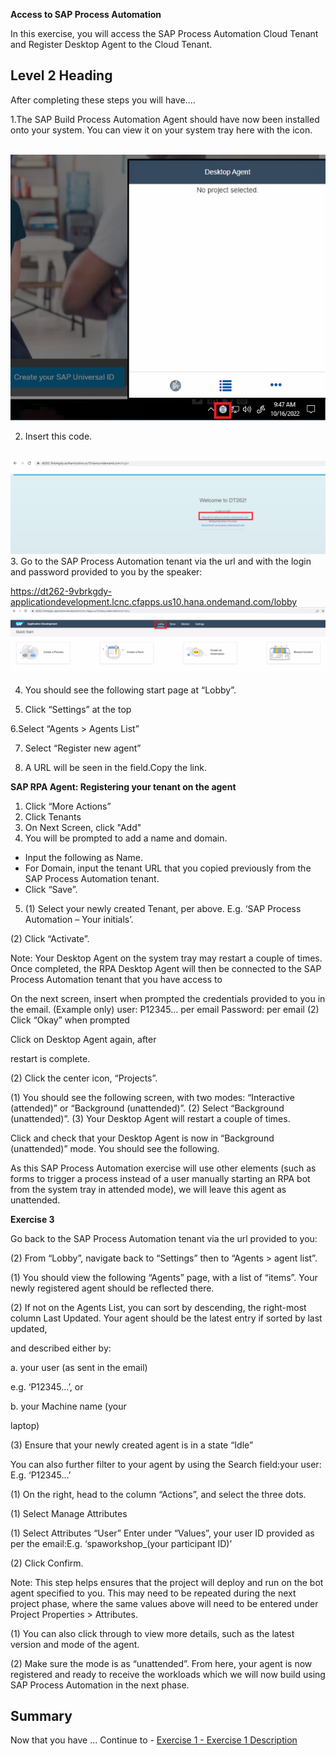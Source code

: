 <b>Access to SAP Process Automation</b>

In this exercise, you will access the SAP Process Automation Cloud Tenant and Register Desktop Agent to the Cloud Tenant.

## Level 2 Heading

After completing these steps you will have....

1.The SAP Build Process Automation Agent should have now been installed onto your system. You can view it on your system tray here with the icon.

<br>![](/exercises/ex0/images/0_1.png)

2.	Insert this code.

<br>![](/exercises/ex0/images/0_2.png)
3. Go to the SAP Process Automation tenant via the url and with the login and password provided to you by the speaker:

https://dt262-9vbrkgdy-applicationdevelopment.lcnc.cfapps.us10.hana.ondemand.com/lobby
<br>![](/exercises/ex0/images/0_3.png)

4. You should see the following start page at “Lobby”.

5. Click “Settings” at the top

6.Select “Agents > Agents List”

7. Select “Register new agent”

9. A URL will be seen in the field.Copy the link.

<B>SAP RPA Agent: Registering your tenant on the agent</b>

1. Click “More Actions”
2. Click Tenants
3. On Next Screen, click "Add"
4. You will be prompted to add a name and domain.
- Input the following as Name.
- For Domain, input the tenant URL that you copied previously from the SAP Process Automation tenant.
- Click “Save”.
5. (1) Select your newly created Tenant, per above. E.g. ‘SAP Process Automation – Your initials’.

(2) Click “Activate”.

Note: Your Desktop Agent on the system tray may restart a couple of times. Once completed, the RPA Desktop Agent will then be connected
to the SAP Process Automation tenant that you have access to

On the next screen, insert when prompted the credentials provided to you in the email. (Example only) user: P12345… per email Password: per email (2) Click “Okay” when prompted

Click on Desktop Agent again, after

restart is complete.

(2) Click the center icon, “Projects”.

(1) You should see the following screen, with two modes: “Interactive (attended)” or “Background (unattended)”. (2) Select “Background (unattended)”. (3) Your Desktop Agent will restart a couple of times.

Click and check that your Desktop Agent is now in “Background (unattended)” mode. You should see the following.

As this SAP Process Automation exercise will use other elements (such as forms to trigger a process instead of a user manually starting an RPA bot from the system tray in attended mode), we will leave this agent as unattended.

<b>Exercise 3</b>

Go back to the SAP Process Automation tenant via the url provided to you:


(2) From “Lobby”, navigate back to “Settings” then to “Agents > agent list”.

(1) You should view the following “Agents” page, with a list of “items”. Your newly registered agent should be reflected there.

(2) If not on the Agents List, you can sort by descending, the right-most column Last Updated. Your agent should be the latest entry if sorted by last updated,

and described either by:

a. your user (as sent in the email)

e.g. ‘P12345…’, or

b. your Machine name (your

laptop)

(3) Ensure that your newly created agent is in a state “Idle”

You can also further filter to your agent by using the Search field:your user: E.g. ‘P12345…’

(1) On the right, head to the column “Actions”, and select the three dots.

(1) Select Manage Attributes

(1) Select Attributes “User” Enter under “Values”, your user ID provided as per the email:E.g. ‘spaworkshop_(your participant ID)’

(2) Click Confirm.

Note: This step helps ensures that the project will deploy and run on the bot agent specified to you. This may need to be repeated during the next project phase, where the same values above will need to be entered under Project Properties > Attributes.

(1) You can also click through to view more details, such as the latest version and mode of the agent.

(2) Make sure the mode is as “unattended”. From here, your agent is now registered and ready to receive the workloads which we will now build using SAP Process Automation in the next phase.










## Summary

Now that you have ... 
Continue to - [Exercise 1 - Exercise 1 Description](../ex1/README.md)
